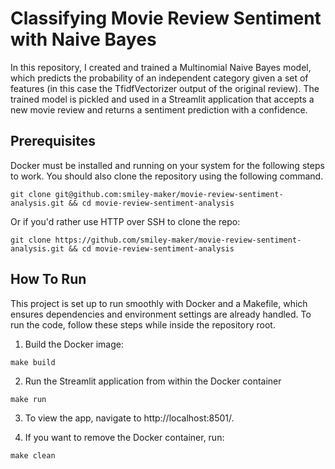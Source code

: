 # Classifying Movie Review Sentiment with Naive Bayes

In this repository, I created and trained a Multinomial Naive Bayes model, which predicts the probability of an independent category given a set of features (in this case the TfidfVectorizer output of the original review). The trained model is pickled and used in a Streamlit application that accepts a new movie review and returns a sentiment prediction with a confidence. 

## Prerequisites

Docker must be installed and running on your system for the following steps to work. You should also clone the repository using the following command. 

```[bash]
git clone git@github.com:smiley-maker/movie-review-sentiment-analysis.git && cd movie-review-sentiment-analysis
```

Or if you'd rather use HTTP over SSH to clone the repo: 

```[bash]
git clone https://github.com/smiley-maker/movie-review-sentiment-analysis.git && cd movie-review-sentiment-analysis
```

## How To Run

This project is set up to run smoothly with Docker and a Makefile, which ensures dependencies and environment settings are already handled. To run the code, follow these steps while inside the repository root. 

1. Build the Docker image: 
```[bash]
make build
```

2. Run the Streamlit application from within the Docker container
```[bash]
make run
```

3. To view the app, navigate to http://localhost:8501/. 

4. If you want to remove the Docker container, run:
```[bash]
make clean
```